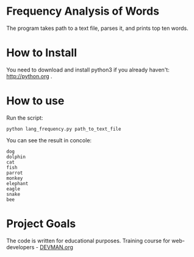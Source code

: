 # Frequency Analysis of Words

The program takes path to a text file, parses it, and prints top ten words.

# How to Install

You need to download and install python3 if you already haven't: http://python.org .

# How to use

Run the script:
```
python lang_frequency.py path_to_text_file
```

You can see the result in concole:
```
dog
dolphin
cat
fish
parrot
monkey
elephant
eagle
snake
bee
```

# Project Goals

The code is written for educational purposes. Training course for web-developers - [DEVMAN.org](https://devman.org)
